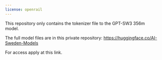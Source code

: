 ```yaml
---
license: openrail
---
```

This repository only contains the tokenizer file to the GPT-SW3 356m model.

The full model files are in this private repository: https://huggingface.co/AI-Sweden-Models

For access apply at this link.